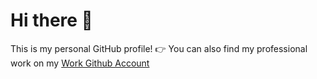 # Hi there 👋

This is my personal GitHub profile!
👉 You can also find my professional work on my [Work Github Account](https://github.com/bhumika-14)
